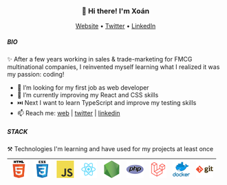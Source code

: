 
<h3 align="center">👋 Hi there! I'm Xoán</h3>
<p align="center">
  <a href="https://xoancarneiro.com">Website</a> •
  <a href="https://twitter.com/xocarva">Twitter</a> •
  <a href="https://linkedin.com/in/xoancarneiro">LinkedIn</a> 
</p>

##### BIO
<p>
✨ After a few years working in sales & trade-marketing for FMCG multinational companies, I reinvented myself learning what I realized it was my passion: coding!
 </p>

- 🔭 I’m looking for my first job as web developer
- 🌱 I’m currently improving my React and CSS skills
- ⏭️ Next I want to learn TypeScript and improve my testing skills
- 📫 Reach me: [web](https://xoancarneiro.com) | [twitter](https://twitter.com/xocarva) | [linkedin](https://linkedin.com/in/xoancarneiro)

##### STACK

⚒️ Technologies I'm learning and have used for my projects at least once

<img title="HTML" alt="HTML" width="40px" src="https://raw.githubusercontent.com/github/explore/master/topics/html/html.png" />|<img alt="CSS" title="CSS" width="40px" src="https://raw.githubusercontent.com/github/explore/master/topics/css/css.png">|<img title="Javascript" alt="Javascript" width="40px" src="https://raw.githubusercontent.com/github/explore/master/topics/javascript/javascript.png">|<img title="React" alt="React" width="40px" src="https://raw.githubusercontent.com/github/explore/master/topics/react/react.png">|<img title="Node" alt="Node" width="40px" src="https://raw.githubusercontent.com/github/explore/master/topics/nodejs/nodejs.png">|<img title="PHP" alt="PHP" width="40px" src="https://raw.githubusercontent.com/github/explore/master/topics/php/php.png">|<img title="Laravel" alt="Laravel" width="40px" src="https://raw.githubusercontent.com/github/explore/master/topics/laravel/laravel.png">|<img title="Docker" alt="Docker" width="40px" src="https://raw.githubusercontent.com/github/explore/master/topics/docker/docker.png">|<img title="Git" alt="Git" width="40px" src="https://raw.githubusercontent.com/github/explore/master/topics/git/git.png">
|--|--|--|--|--|--|--|--|--|
